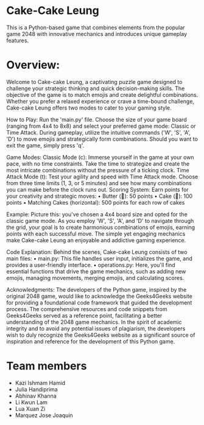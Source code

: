 # Cake-Cake Leung
This is a Python-based game that combines elements from the popular game 2048 with innovative mechanics and introduces unique gameplay features.

# Overview:

Welcome to Cake-cake Leung, a captivating puzzle game designed to challenge your strategic thinking and quick decision-making skills. The objective of the game is to match emojis and create delightful combinations. Whether you prefer a relaxed experience or crave a time-bound challenge, Cake-cake Leung offers two modes to cater to your gaming style.

How to Play:
Run the 'main.py' file. Choose the size of your game board (ranging from 4x4 to 8x8) and select your preferred game mode: Classic or Time Attack. During gameplay, utilize the intuitive commands ('W', 'S', 'A', 'D') to move emojis and strategically form combinations. Should you want to exit the game, simply press 'q'.

Game Modes:
Classic Mode (c): Immerse yourself in the game at your own pace, with no time constraints. Take the time to strategize and create the most intricate combinations without the pressure of a ticking clock.
Time Attack Mode (t): Test your agility and speed with Time Attack mode. Choose from three time limits (1, 3, or 5 minutes) and see how many combinations you can make before the clock runs out.
Scoring System:
Earn points for your creativity and strategic moves:
•	Butter (🧈): 50 points
•	Cake (🎂): 100 points
•	Matching Cakes (horizontal): 500 points for each row of cakes

Example:
Picture this: you've chosen a 4x4 board size and opted for the classic game mode. As you employ 'W', 'S', 'A', and 'D' to navigate through the grid, your goal is to create harmonious combinations of emojis, earning points with each successful move. The simple yet engaging mechanics make Cake-cake Leung an enjoyable and addictive gaming experience.

Code Explanation:
Behind the scenes, Cake-cake Leung consists of two main files:
•	main.py: This file handles user input, initializes the game, and provides a user-friendly interface.
•	operations.py: Here, you'll find essential functions that drive the game mechanics, such as adding new emojis, managing movements, merging emojis, and calculating scores.

Acknowledgments:
The developers of the Python game, inspired by the original 2048 game, would like to acknowledge the Geeks4Geeks website for providing a foundational code framework that guided the development process. The comprehensive resources and code snippets from Geeks4Geeks served as a reference point, facilitating a better understanding of the 2048 game mechanics.
In the spirit of academic integrity and to avoid any potential issues of plagiarism, the developers wish to duly recognize the Geeks4Geeks website as a significant source of inspiration and reference for the development of this Python game.

# Team members
- Kazi Ishmam Hamid 
- Julia Handiprima 
- Abhinav Khanna
- Li Kwun Lam
- Lua Xuan Zi
- Marquez Jose Joaquin
